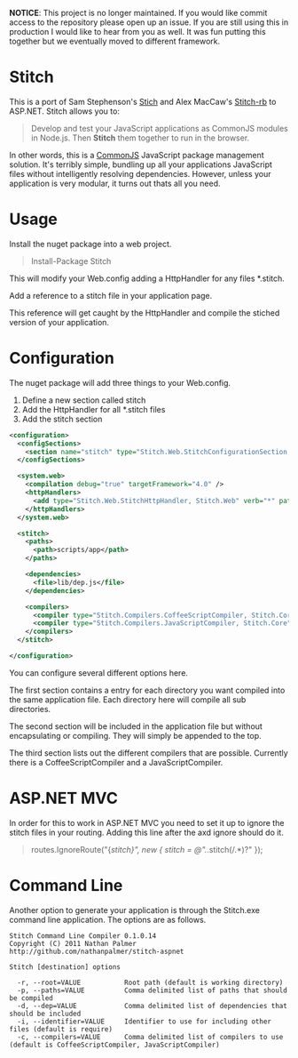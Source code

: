 **NOTICE**: This project is no longer maintained. If you would like commit access to the repository please open up an issue. If you are still using this in production I would like to hear from you as well. It was fun putting this together but we eventually moved to different framework.

# Stitch

This is a port of Sam Stephenson's [Stich](https://github.com/sstephenson/stitch) and Alex MacCaw's [Stitch-rb](https://github.com/maccman/stitch-rb) to ASP.NET. Stitch allows you to:

> Develop and test your JavaScript applications as CommonJS modules in Node.js. Then __Stitch__ them together to run in the browser.

In other words, this is a [CommonJS](http://dailyjs.com/2010/10/18/modules/) JavaScript package management solution. It's terribly simple, bundling up all your applications JavaScript files without intelligently resolving dependencies. However, unless your application is very modular, it turns out thats all you need.

# Usage

Install the nuget package into a web project.

> Install-Package Stitch

This will modify your Web.config adding a HttpHandler for any files *.stitch.

Add a reference to a stitch file in your application page.

> <script type="text/javascript" src="application.stitch"></script>

This reference will get caught by the HttpHandler and compile the stiched version of your application.

# Configuration

The nuget package will add three things to your Web.config.
  1. Define a new section called stitch
  2. Add the HttpHandler for all *.stitch files
  3. Add the stitch section
  
```xml
<configuration>
  <configSections>
    <section name="stitch" type="Stitch.Web.StitchConfigurationSection, Stitch.Web"/>
  </configSections>

  <system.web>
    <compilation debug="true" targetFramework="4.0" />
    <httpHandlers>
      <add type="Stitch.Web.StitchHttpHandler, Stitch.Web" verb="*" path="*.stitch" />
    </httpHandlers>
  </system.web>

  <stitch>
    <paths>
      <path>scripts/app</path>
    </paths>

    <dependencies>
      <file>lib/dep.js</file>
    </dependencies>

    <compilers>
      <compiler type="Stitch.Compilers.CoffeeScriptCompiler, Stitch.Core"/>
      <compiler type="Stitch.Compilers.JavaScriptCompiler, Stitch.Core"/>
    </compilers>
  </stitch>

</configuration>
```

You can configure several different options here.

The first section <paths> contains a entry for each directory you want compiled into the same application file. Each directory here will compile all sub directories.

The second section <dependencies> will be included in the application file but without encapsulating or compiling. They will simply be appended to the top.

The third section <compilers> lists out the different compilers that are possible. Currently there is a CoffeeScriptCompiler and a JavaScriptCompiler. 

# ASP.NET MVC

In order for this to work in ASP.NET MVC you need to set it up to ignore the stitch files in your routing. Adding this line after the axd ignore should do it.

> routes.IgnoreRoute("{*stitch}", new { stitch = @".*\.stitch(/.*)?" });

# Command Line

Another option to generate your application is through the Stitch.exe command line application. The options are as follows.

```
Stitch Command Line Compiler 0.1.0.14
Copyright (C) 2011 Nathan Palmer
http://github.com/nathanpalmer/stitch-aspnet
 
Stitch [destination] options
 
  -r, --root=VALUE           Root path (default is working directory)
  -p, --paths=VALUE          Comma delimited list of paths that should be compiled
  -d, --dep=VALUE            Comma delimited list of dependencies that should be included
  -i, --identifier=VALUE     Identifier to use for including other files (default is require)
  -c, --compilers=VALUE      Comma delimited list of compilers to use (default is CoffeeScriptCompiler, JavaScriptCompiler)
```
```
